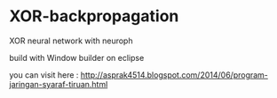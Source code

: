 XOR-backpropagation
===================

XOR neural network with neuroph

build with Window builder on eclipse

you can visit here :
http://asprak4514.blogspot.com/2014/06/program-jaringan-syaraf-tiruan.html
